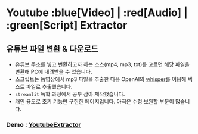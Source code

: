 # Youtube :blue[Video] | :red[Audio] | :green[Script] Extractor

## 유튜브 파일 변환 & 다운로드

* 유튜브 주소를 넣고 변환하고자 하는 소스(mp4, mp3, txt)를 고르면 해당 파일을 변환해 PC에 내려받을 수 있습니다.
* 스크립트는 동영상에서 mp3 파일을 추출한 다음 OpenAI의 [whisper](https://github.com/openai/whisper)를 이용해 텍스트 파일로 추출했습니다.
* `streamlit` 독학 과정에서 공부 삼아 제작했습니다.
* 개인 용도로 초기 기능만 구헌한 페이지입니다. 아직은 수정·보완할 부분이 많습니다.


### Demo : [YoutubeExtractor](https://asadal-youtube.streamlit.app/)

